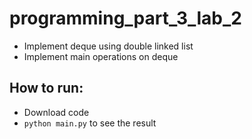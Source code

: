 # programming_part_3_lab_2
- Implement deque using double linked list 
 - Implement main operations on deque


## How to run:
 - Download code
 - `python main.py` to see the result
